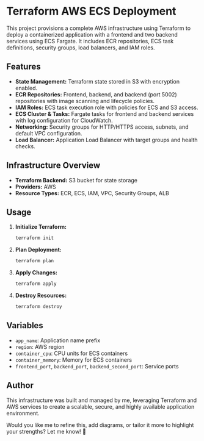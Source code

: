 # Terraform AWS ECS Deployment

This project provisions a complete AWS infrastructure using Terraform to deploy a containerized application with a frontend and two backend services using ECS Fargate. It includes ECR repositories, ECS task definitions, security groups, load balancers, and IAM roles.

## Features

- **State Management:** Terraform state stored in S3 with encryption enabled.
- **ECR Repositories:** Frontend, backend, and backend (port 5002) repositories with image scanning and lifecycle policies.
- **IAM Roles:** ECS task execution role with policies for ECS and S3 access.
- **ECS Cluster & Tasks:** Fargate tasks for frontend and backend services with log configuration for CloudWatch.
- **Networking:** Security groups for HTTP/HTTPS access, subnets, and default VPC configuration.
- **Load Balancer:** Application Load Balancer with target groups and health checks.

## Infrastructure Overview

- **Terraform Backend:** S3 bucket for state storage
- **Providers:** AWS
- **Resource Types:** ECR, ECS, IAM, VPC, Security Groups, ALB

## Usage

1. **Initialize Terraform:**

   ```bash
   terraform init
   ```

2. **Plan Deployment:**

   ```bash
   terraform plan
   ```

3. **Apply Changes:**

   ```bash
   terraform apply
   ```

4. **Destroy Resources:**

   ```bash
   terraform destroy
   ```

## Variables

- `app_name`: Application name prefix
- `region`: AWS region
- `container_cpu`: CPU units for ECS containers
- `container_memory`: Memory for ECS containers
- `frontend_port`, `backend_port`, `backend_second_port`: Service ports

## Author

This infrastructure was built and managed by me, leveraging Terraform and AWS services to create a scalable, secure, and highly available application environment.

Would you like me to refine this, add diagrams, or tailor it more to highlight your strengths? Let me know! 🚀

